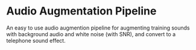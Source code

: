 # Audio Augmentation Pipeline

An easy to use audio augmention pipeline for augmenting training sounds with background audio and white noise (with SNR), and convert to a telephone sound effect. 
